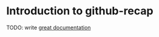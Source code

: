 # Introduction to github-recap

TODO: write [great documentation](http://jacobian.org/writing/what-to-write/)
